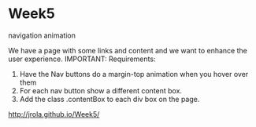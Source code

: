 Week5
=====

navigation animation

We have a page with some links and content and we want to enhance the user experience.
IMPORTANT: Requirements:
1.	Have the Nav buttons do a margin-top animation when you hover over them
2.	For each nav button show a different content box.
3.	Add the class .contentBox to each div box on the page.


http://jrola.github.io/Week5/

